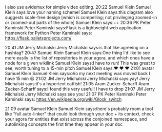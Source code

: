 i also use avidemux for simple video editing. 
20:22
Samuel Klein
Samuel Klein says:love your naming scheme! 
Samuel Klein says:this diagram also suggests scale-free design [which is compelling; not privileging zoomed-in or zoomed-out parts of the whole] 
Samuel Klein says:++ 
20:36
PK
Peter Kaminski
Peter Kaminski says:Flask is a lightweight web application framework for Python 
Peter Kaminski says:
https://flask.palletsprojects.com/
 
20:41
JM
Jerry Michalski
Jerry Michalski says:is that like agreeing on a hashtag? 
20:47
Samuel Klein
Samuel Klein says:One thing I'd like to see more easily is the list of repositories in your agora, and which ones have a node for a given wikilink 
Samuel Klein says:I have to run!  This was great to see, worth tuning to a 15-min pitch 
Samuel Klein says:❤️ ❤️ ❤️ 
21:01
avatar
Samuel Klein
Samuel Klein says:oho my next meeting was moved back I have 15 min 😃 
21:02
JM
Jerry Michalski
Jerry Michalski says:yay! 
Jerry Michalski says:it's a hypertext catfish! 
21:05
Aram Zucker-Scharff
Aram Zucker-Scharff says:I found this very useful! I have to drop 
21:07
JM
Jerry Michalski
Jerry Michalski says:see you! 
21:07
PK
Peter Kaminski
Peter Kaminski says:
https://en.wikipedia.org/wiki/Glock_switch
 
21:09
avatar
Samuel Klein
Samuel Klein says:there's probably room a tool like "full auto-linker" that could look through your doc + its context, check your agora for entities that exist across the conjoined namespace, and autolinking concepts the first time they appear in your doc 
